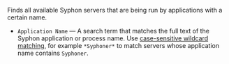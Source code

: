 Finds all available Syphon servers that are being run by applications with a certain name.

   - `Application Name` — A search term that matches the full text of the Syphon application or process name.  Use [case-sensitive wildcard matching](vuo-nodeset://vuo.text), for example `*Syphoner*` to match servers whose application name contains `Syphoner`.
